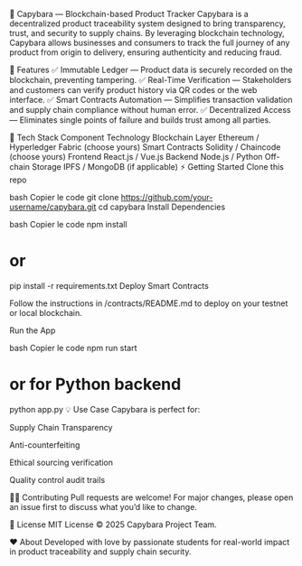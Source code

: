 🦫 Capybara — Blockchain-based Product Tracker
Capybara is a decentralized product traceability system designed to bring transparency, trust, and security to supply chains. By leveraging blockchain technology, Capybara allows businesses and consumers to track the full journey of any product from origin to delivery, ensuring authenticity and reducing fraud.

🚀 Features
✅ Immutable Ledger — Product data is securely recorded on the blockchain, preventing tampering.
✅ Real-Time Verification — Stakeholders and customers can verify product history via QR codes or the web interface.
✅ Smart Contracts Automation — Simplifies transaction validation and supply chain compliance without human error.
✅ Decentralized Access — Eliminates single points of failure and builds trust among all parties.

🧠 Tech Stack
Component	Technology
Blockchain Layer	Ethereum / Hyperledger Fabric (choose yours)
Smart Contracts	Solidity / Chaincode (choose yours)
Frontend	React.js / Vue.js
Backend	Node.js / Python
Off-chain Storage	IPFS / MongoDB (if applicable)
⚡ Getting Started
Clone this repo

bash
Copier le code
git clone https://github.com/your-username/capybara.git
cd capybara
Install Dependencies

bash
Copier le code
npm install
# or
pip install -r requirements.txt
Deploy Smart Contracts

Follow the instructions in /contracts/README.md to deploy on your testnet or local blockchain.

Run the App

bash
Copier le code
npm run start
# or for Python backend
python app.py
💡 Use Case
Capybara is perfect for:

Supply Chain Transparency

Anti-counterfeiting

Ethical sourcing verification

Quality control audit trails

🧑‍💻 Contributing
Pull requests are welcome! For major changes, please open an issue first to discuss what you’d like to change.

📜 License
MIT License © 2025 Capybara Project Team.

❤️ About
Developed with love by passionate students for real-world impact in product traceability and supply chain security.

